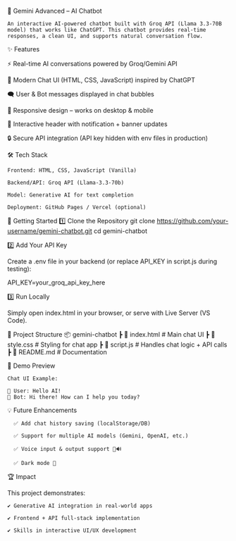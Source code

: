 🤖 Gemini Advanced – AI Chatbot

    An interactive AI-powered chatbot built with Groq API (Llama 3.3-70B model) that works like ChatGPT. This chatbot provides real-time responses, a clean UI, and supports natural conversation flow.

✨ Features

⚡ Real-time AI conversations powered by Groq/Gemini API

🎨 Modern Chat UI (HTML, CSS, JavaScript) inspired by ChatGPT

🗨️ User & Bot messages displayed in chat bubbles

📱 Responsive design – works on desktop & mobile

🔔 Interactive header with notification + banner updates

🔒 Secure API integration (API key hidden with env files in production)

🛠️ Tech Stack

    Frontend: HTML, CSS, JavaScript (Vanilla)
    
    Backend/API: Groq API (Llama-3.3-70b)
    
    Model: Generative AI for text completion
    
    Deployment: GitHub Pages / Vercel (optional)

🚀 Getting Started
  1️⃣ Clone the Repository
  git clone https://github.com/your-username/gemini-chatbot.git
  cd gemini-chatbot
  
  2️⃣ Add Your API Key
  
  Create a .env file in your backend (or replace API_KEY in script.js during testing):
  
  API_KEY=your_groq_api_key_here
  
  3️⃣ Run Locally
  
  Simply open index.html in your browser, or serve with Live Server (VS Code).

📂 Project Structure
      📦 gemini-chatbot
       ┣ 📜 index.html      # Main chat UI
       ┣ 📜 style.css       # Styling for chat app
       ┣ 📜 script.js       # Handles chat logic + API calls
       ┣ 📜 README.md       # Documentation

📸 Demo Preview

    Chat UI Example:

    👤 User: Hello AI!  
    🤖 Bot: Hi there! How can I help you today?  

💡 Future Enhancements

      ✅ Add chat history saving (localStorage/DB)
      
      ✅ Support for multiple AI models (Gemini, OpenAI, etc.)
      
      ✅ Voice input & output support 🎤🔊
      
      ✅ Dark mode 🌙

🏆 Impact

This project demonstrates:
    
    ✔️ Generative AI integration in real-world apps
    
    ✔️ Frontend + API full-stack implementation
    
    ✔️ Skills in interactive UI/UX development
